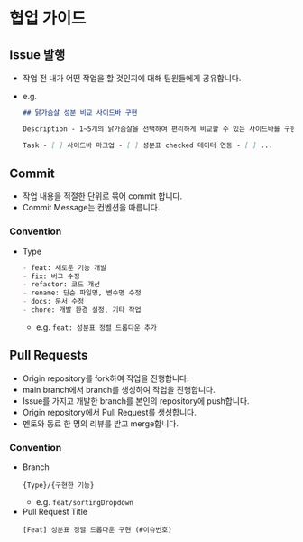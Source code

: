 # 협업 가이드

## Issue 발행

- 작업 전 내가 어떤 작업을 할 것인지에 대해 팀원들에게 공유합니다.
- e.g.

  ```markdown
  ## 닭가슴살 성분 비교 사이드바 구현

  Description - 1~5개의 닭가슴살을 선택하여 편리하게 비교할 수 있는 사이드바를 구현한다.

  Task - [ ] 사이드바 마크업 - [ ] 성분표 checked 데이터 연동 - [ ] ...
  ```

## Commit

- 작업 내용을 적절한 단위로 묶어 commit 합니다.
- Commit Message는 컨벤션을 따릅니다.

### Convention

- Type
  ```markdown
  - feat: 새로운 기능 개발
  - fix: 버그 수정
  - refactor: 코드 개선
  - rename: 단순 파일명, 변수명 수정
  - docs: 문서 수정
  - chore: 개발 환경 설정, 기타 작업
  ```
  - e.g. `feat: 성분표 정렬 드롭다운 추가`

## Pull Requests

- Origin repository를 fork하여 작업을 진행합니다.
- main branch에서 branch를 생성하여 작업을 진행합니다.
- Issue를 가지고 개발한 branch를 본인의 repository에 push합니다.
- Origin repository에서 Pull Request를 생성합니다.
- 멘토와 동료 한 명의 리뷰를 받고 merge합니다.

### Convention

- Branch
  ```
  {Type}/{구현한 기능}
  ```
  - e.g. `feat/sortingDropdown`
- Pull Request Title
  ```
  [Feat] 성분표 정렬 드롭다운 구현 (#이슈번호)
  ```
